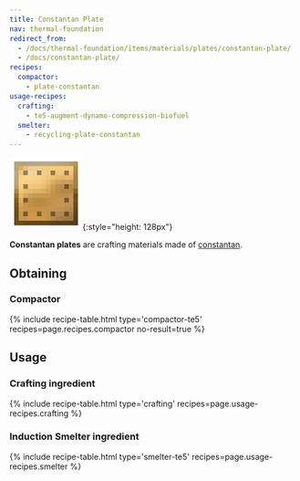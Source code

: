 ```yaml
---
title: Constantan Plate
nav: thermal-foundation
redirect_from:
  - /docs/thermal-foundation/items/materials/plates/constantan-plate/
  - /docs/constantan-plate/
recipes:
  compactor:
    - plate-constantan
usage-recipes:
  crafting:
    - te5-augment-dynamo-compression-biofuel
  smelter:
    - recycling-plate-constantan
---
```


![Constantan plate](/assets/images/thermal-foundation/plate-constantan.png){:style="height: 128px"}


**Constantan plates** are crafting materials made of
[constantan](/docs/thermal-foundation/constantan-ingot/).


Obtaining
---------

### Compactor
{% include recipe-table.html type='compactor-te5' recipes=page.recipes.compactor no-result=true %}


Usage
-----

### Crafting ingredient
{% include recipe-table.html type='crafting' recipes=page.usage-recipes.crafting %}

### Induction Smelter ingredient
{% include recipe-table.html type='smelter-te5' recipes=page.usage-recipes.smelter %}
